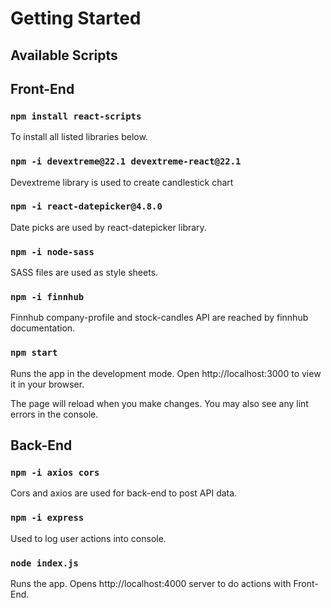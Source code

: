 # Getting Started 

## Available Scripts

## Front-End

### `npm install react-scripts`

To install all listed libraries below.

### `npm -i devextreme@22.1 devextreme-react@22.1`

Devextreme library is used to create candlestick chart

### `npm -i react-datepicker@4.8.0`

Date picks are used by react-datepicker library.

### `npm -i node-sass`

SASS files are used as style sheets.

### `npm -i finnhub`

Finnhub company-profile and stock-candles API are reached by 
finnhub documentation.

### `npm start`

Runs the app in the development mode.
Open http://localhost:3000 to view it in your browser.

The page will reload when you make changes.
You may also see any lint errors in the console.

## Back-End

### `npm -i axios cors`

Cors and axios are used for back-end to post API data.

### `npm -i express`

Used to log user actions into console.

### `node index.js`

Runs the app.
Opens http://localhost:4000 server to do actions with Front-End.
